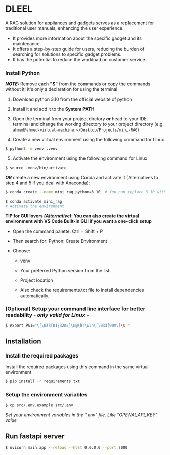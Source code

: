 # DLEEL
A RAG solution for appliances and gadgets serves as a replacement for traditional user manuals, enhancing the user experience.

- It provides more information about the specific gadget and its maintenance.
- It offers a step-by-step guide for users, reducing the burden of searching for solutions to specific gadget problems.
- It has the potential to reduce the workload on customer service.


### **Install Python**
***NOTE:*** Remove each **"$"** from the commands or copy the commands without it; it's only a declaration for using the terminal
1) Download python 3.10 from the official website of python

2) Install it and add it to the **System PATH**

3) Open the terminal from your project dirctory ***or*** head to your IDE terminal and change the working directory to your project directory 
(e.g. ```ahmed@ahmed-virtual-machine:~/Desktop/Projects/mini-RAG```)

4) Create a new virtual environment using the following command for Linux 
```bash
$ python3 -m venv .venv
```

5) Activate the environment using the following command for Linux
```bash 
$ source .venv/bin/activate
```
***OR*** create a new environment using Conda and activate it (Alternatives to step 4 and 5 if you deal with Anaconda):
```bash
$ conda create --name mini_rag python=3.10  # You can replace 3.10 with your preferred version above 3.10
```

```bash
$ conda activate mini_rag
# Activate the environment
```
**TIP for GUI lovers *(Alternative)*: You can also create the virtual environment with VS Code Built-in GUI if you want a one-click setup**

- Open the command palette: Ctrl + Shift + P

- Then search for:
Python: Create Environment

- Choose:

    - venv

    - Your preferred Python version from the list

    - Project location

    - Also check the requirements.txt file to install dependencies automatically.


### (Optional) Setup your command line interface for better readability - *only valid for Linux* -
```bash
$ export PS1="\[\033[01;32m\]\u@\h:\w\n\[\033[00m\]\$ "
```

## Installation

### **Install the required packages** 
Install the required packages using this command in the same virtual environment 
```bash
$ pip install -r requirements.txt
```

### **Setup the environment variables**

```bash
$ cp src/.env.example src/.env
```
*Set your environment variables in the ".env" file. Like "OPENAI_API_KEY" value*

## Run fastapi server
```bash
$ uvicorn main:app --reload --host 0.0.0.0 --port 7000
```